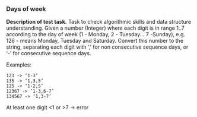 ### Days of week

**Description of test task.**
Task to check algorithmic skills and data structure understanding.
Given a number (Integer) where each digit is in range 1..7 according to the day of week (1 - Monday, 2 -
Tuesday... 7 -Sunday), e.g. 126 - means Monday, Tuesday and Saturday.
Convert this number to the string, separating each digit with ‘,’ for non consecutive sequence days, or ‘-’ for
consecutive sequence days.

Examples:
```
123 -> ‘1-3’
135 -> ‘1,3,5’
125 -> ‘1-2,5’
12367 -> ‘1-3,6-7’
134567 -> ‘1,3-7’
```
At least one digit <1 or >7 -> error
